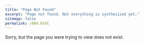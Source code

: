 ```yaml
---
title: "Page Not Found"
excerpt: "Page not found. Not everything is synthesized yet."
sitemap: false
permalink: /404.html
---
```


Sorry, but the page you were trying to view does not exist.
